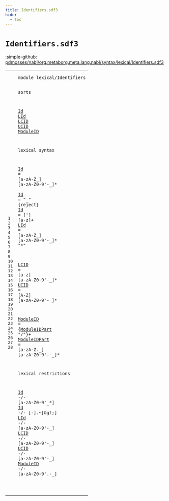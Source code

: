 ```yaml
---
title: Identifiers.sdf3
hide:
  - toc
---
```


# `Identifiers.sdf3`

:simple-github: [pdmosses/nabl/org.metaborg.meta.lang.nabl/syntax/lexical/Identifiers.sdf3]

[pdmosses/nabl/org.metaborg.meta.lang.nabl/syntax/lexical/Identifiers.sdf3]: https://github.com/pdmosses/nabl/blob/master/org.metaborg.meta.lang.nabl/syntax/lexical/Identifiers.sdf3 "The source file on GitHub"

<div class="sdf3"><table class="highlighttable"><tbody><tr><td class="linenos"><div class="linenodiv"><pre><span></span>1
2
3
4
5
6
7
8
9
10
11
12
13
14
15
16
17
18
19
20
21
22
23
24
25
26
27
28
</pre></div></td>
<td class="code"><pre><code><span class="keyword">module</span> <span id="lexical/Identifiers_7_26" title="Not referenced locally, nor via imports">lexical/Identifiers</span>

<span class="keyword">sorts</span> 

  <a href="#Id_428_430" id="Id_38_40" title="Referenced at line 23">Id</a> <a href="#LId_454_457" id="LId_41_44" title="Referenced at line 24">LId</a> <a href="#LCID_487_491" id="LCID_45_49" title="Referenced at line 25">LCID</a> <a href="#UCID_520_524" id="UCID_50_54" title="Referenced at line 26">UCID</a> <a href="#ModuleID_553_561" id="ModuleID_55_63" title="Referenced at line 27">ModuleID</a>

<span class="keyword">lexical syntax</span>

  <a href="#Id_428_430" id="Id_83_85" title="Referenced at line 23">Id</a>  = [<span class="cons_Regular">a</span>-<span class="cons_Regular">z</span><span class="cons_Regular">A</span>-<span class="cons_Regular">Z</span>\_] [<span class="cons_Regular">a</span>-<span class="cons_Regular">z</span><span class="cons_Regular">A</span>-<span class="cons_Regular">Z</span><span class="cons_Regular">0</span>-<span class="cons_Regular">9</span>\'\-\_]*    
  <a href="#Id_428_430" id="Id_125_127" title="Referenced at line 23">Id</a>  = <span class="cons_Lit">"_"</span> {<span class="keyword">reject</span>}
  <a href="#Id_428_430" id="Id_146_148" title="Referenced at line 23">Id</a>  = [\'] [<span class="cons_Regular">a</span>-<span class="cons_Regular">z</span>]+
  <a href="#LId_454_457" id="LId_166_169" title="Referenced at line 24">LId</a> = [<span class="cons_Regular">a</span>-<span class="cons_Regular">z</span><span class="cons_Regular">A</span>-<span class="cons_Regular">Z</span>\_] [<span class="cons_Regular">a</span>-<span class="cons_Regular">z</span><span class="cons_Regular">A</span>-<span class="cons_Regular">Z</span><span class="cons_Regular">0</span>-<span class="cons_Regular">9</span>\'\-\_]* <span class="cons_Lit">"*"</span>

  <a href="#LCID_487_491" id="LCID_209_213" title="Referenced at line 25">LCID</a> = [<span class="cons_Regular">a</span>-<span class="cons_Regular">z</span>] [<span class="cons_Regular">a</span>-<span class="cons_Regular">z</span><span class="cons_Regular">A</span>-<span class="cons_Regular">Z</span><span class="cons_Regular">0</span>-<span class="cons_Regular">9</span>\'\-\_]*
  <a href="#UCID_520_524" id="UCID_243_247" title="Referenced at line 26">UCID</a> = [<span class="cons_Regular">A</span>-<span class="cons_Regular">Z</span>] [<span class="cons_Regular">a</span>-<span class="cons_Regular">z</span><span class="cons_Regular">A</span>-<span class="cons_Regular">Z</span><span class="cons_Regular">0</span>-<span class="cons_Regular">9</span>\'\-\_]*

  <a href="#ModuleID_553_561" id="ModuleID_278_286" title="Referenced at line 27">ModuleID</a>     = {<a href="#ModuleIDPart_316_328" id="ModuleIDPart_294_306" title="Defined at line 18">ModuleIDPart</a> <span class="cons_Lit">"/"</span>}+ 
  <a href="#ModuleIDPart_294_306" id="ModuleIDPart_316_328" title="Referenced at line 17">ModuleIDPart</a> = [<span class="cons_Regular">a</span>-<span class="cons_Regular">z</span><span class="cons_Regular">A</span>-<span class="cons_Regular">Z</span>\.\_] [<span class="cons_Regular">a</span>-<span class="cons_Regular">z</span><span class="cons_Regular">A</span>-<span class="cons_Regular">Z</span><span class="cons_Regular">0</span>-<span class="cons_Regular">9</span>\'\.\-\_]* 
    
<span class="keyword">lexical restrictions</span>

  <a href="#Id_38_40" id="Id_395_397" title="Defined at line 5, 9, 10, 11">Id</a>       -/- [<span class="cons_Regular">a</span>-<span class="cons_Regular">z</span><span class="cons_Regular">A</span>-<span class="cons_Regular">Z</span><span class="cons_Regular">0</span>-<span class="cons_Regular">9</span>\'\_\*]
  <a href="#Id_38_40" id="Id_428_430" title="Defined at line 5, 9, 10, 11">Id</a>       -/- [\-].~[\&gt;]
  <a href="#LId_41_44" id="LId_454_457" title="Defined at line 5, 12">LId</a>      -/- [<span class="cons_Regular">a</span>-<span class="cons_Regular">z</span><span class="cons_Regular">A</span>-<span class="cons_Regular">Z</span><span class="cons_Regular">0</span>-<span class="cons_Regular">9</span>\'\-\_]
  <a href="#LCID_45_49" id="LCID_487_491" title="Defined at line 5, 14">LCID</a>     -/- [<span class="cons_Regular">a</span>-<span class="cons_Regular">z</span><span class="cons_Regular">A</span>-<span class="cons_Regular">Z</span><span class="cons_Regular">0</span>-<span class="cons_Regular">9</span>\'\-\_]
  <a href="#UCID_50_54" id="UCID_520_524" title="Defined at line 5, 15">UCID</a>     -/- [<span class="cons_Regular">a</span>-<span class="cons_Regular">z</span><span class="cons_Regular">A</span>-<span class="cons_Regular">Z</span><span class="cons_Regular">0</span>-<span class="cons_Regular">9</span>\'\-\_]
  <a href="#ModuleID_55_63" id="ModuleID_553_561" title="Defined at line 5, 17">ModuleID</a> -/- [<span class="cons_Regular">a</span>-<span class="cons_Regular">z</span><span class="cons_Regular">A</span>-<span class="cons_Regular">Z</span><span class="cons_Regular">0</span>-<span class="cons_Regular">9</span>\'\.\-\_]
  
</code></pre></td></tr></tbody></table></div>